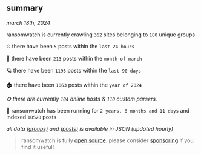 
## summary
_march 18th, 2024_

ransomwatch is currently crawling `362` sites belonging to `180` unique groups

⏲ there have been `5` posts within the `last 24 hours`

🦈 there have been `213` posts within the `month of march`

🪐 there have been `1193` posts within the `last 90 days`

🏚 there have been `1063` posts within the `year of 2024`

_⚙️ there are currently `104` online hosts & `110` custom parsers._

🦕 ransomwatch has been running for `2 years, 6 months and 11 days` and indexed `10520` posts

_all data  [(groups)](http://ransomwhat.telemetry.ltd/groups) and [(posts)](http://ransomwhat.telemetry.ltd/posts) is available in JSON (updated hourly)_

> ransomwatch is fully [open source](https://github.com/joshhighet/ransomwatch#ransomwatch--). please consider [sponsoring](https://github.com/sponsors/joshhighet) if you find it useful!
